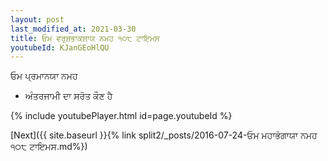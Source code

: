 ```yaml
---
layout: post
last_modified_at: 2021-03-30
title: ਓਮ ਵਰੁਸ਼ਭਾਕਸ਼ਾਯ ਨਮਹ ੧੦੮ ਟਾਇਮਸ
youtubeId: KJanGEoHlQU
---
```

 
 
 ਓਮ ਪ੍ਰਮਾਨਯਾ ਨਮਹ  
 
 -  ਅੰਤਰਜਾਮੀ ਦਾ ਸਰੋਤ ਕੌਣ ਹੈ 
 
  
 
  
 
 
 
 
 
 


{% include youtubePlayer.html id=page.youtubeId %}
 
[Next]({{ site.baseurl }}{% link  split2/_posts/2016-07-24-ਓਮ ਮਹਾਭੋਗਾਯਾ ਨਮਹ ੧੦੮ ਟਾਇਮਸ.md%})
 
